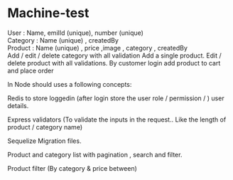 # Machine-test
User : Name, emilId (unique), number (unique)  
Category : Name (unique) , createdBy  
Product : Name (unique) , price ,image ,  category , createdBy  
Add / edit / delete category with all validation
Add a single product.
Edit / delete product with all validations.
By customer login add product to cart and place order 

In Node should uses a following concepts:

Redis to store loggedin (after login store the user role / permission / ) user details.

Express validators (To validate the inputs in the request.. Like the length of product / category name)

Sequelize Migration files.

Product and category list with pagination , search and filter.

Product filter (By category & price between)
